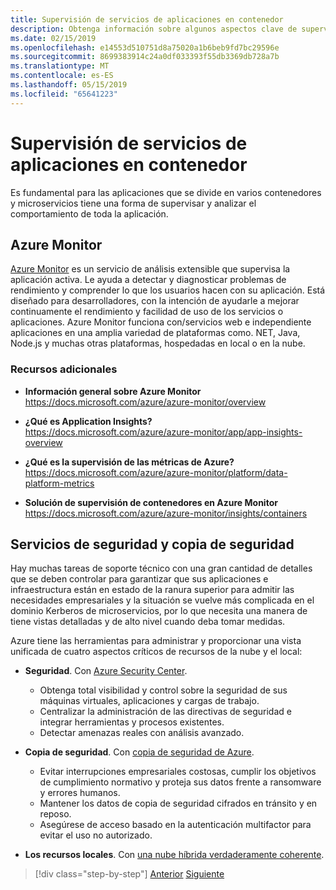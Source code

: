 ```yaml
---
title: Supervisión de servicios de aplicaciones en contenedor
description: Obtenga información sobre algunos aspectos clave de supervisión de las arquitecturas de contenedor
ms.date: 02/15/2019
ms.openlocfilehash: e14553d510751d8a75020a1b6beb9fd7bc29596e
ms.sourcegitcommit: 8699383914c24a0df033393f55db3369db728a7b
ms.translationtype: MT
ms.contentlocale: es-ES
ms.lasthandoff: 05/15/2019
ms.locfileid: "65641223"
---
```

# <a name="monitor-containerized-application-services"></a>Supervisión de servicios de aplicaciones en contenedor

Es fundamental para las aplicaciones que se divide en varios contenedores y microservicios tiene una forma de supervisar y analizar el comportamiento de toda la aplicación.

## <a name="azure-monitor"></a>Azure Monitor

[Azure Monitor](https://azure.microsoft.com/services/monitor/) es un servicio de análisis extensible que supervisa la aplicación activa. Le ayuda a detectar y diagnosticar problemas de rendimiento y comprender lo que los usuarios hacen con su aplicación. Está diseñado para desarrolladores, con la intención de ayudarle a mejorar continuamente el rendimiento y facilidad de uso de los servicios o aplicaciones. Azure Monitor funciona con/servicios web e independiente aplicaciones en una amplia variedad de plataformas como. NET, Java, Node.js y muchas otras plataformas, hospedadas en local o en la nube.

### <a name="additional-resources"></a>Recursos adicionales

- **Información general sobre Azure Monitor** \
  <https://docs.microsoft.com/azure/azure-monitor/overview>

- **¿Qué es Application Insights?** \
  <https://docs.microsoft.com/azure/azure-monitor/app/app-insights-overview>

- **¿Qué es la supervisión de las métricas de Azure?** \
  <https://docs.microsoft.com/azure/azure-monitor/platform/data-platform-metrics>

- **Solución de supervisión de contenedores en Azure Monitor** \
  <https://docs.microsoft.com/azure/azure-monitor/insights/containers>

## <a name="security-and-backup-services"></a>Servicios de seguridad y copia de seguridad

Hay muchas tareas de soporte técnico con una gran cantidad de detalles que se deben controlar para garantizar que sus aplicaciones e infraestructura están en estado de la ranura superior para admitir las necesidades empresariales y la situación se vuelve más complicada en el dominio Kerberos de microservicios, por lo que necesita una manera de tiene vistas detalladas y de alto nivel cuando deba tomar medidas.

Azure tiene las herramientas para administrar y proporcionar una vista unificada de cuatro aspectos críticos de recursos de la nube y el local:

- **Seguridad**. Con [Azure Security Center](https://azure.microsoft.com/services/security-center/).
  - Obtenga total visibilidad y control sobre la seguridad de sus máquinas virtuales, aplicaciones y cargas de trabajo.
  - Centralizar la administración de las directivas de seguridad e integrar herramientas y procesos existentes.
  - Detectar amenazas reales con análisis avanzado.

- **Copia de seguridad**. Con [copia de seguridad de Azure](https://azure.microsoft.com/services/backup/).
  - Evitar interrupciones empresariales costosas, cumplir los objetivos de cumplimiento normativo y proteja sus datos frente a ransomware y errores humanos.
  - Mantener los datos de copia de seguridad cifrados en tránsito y en reposo.
  - Asegúrese de acceso basado en la autenticación multifactor para evitar el uso no autorizado.

- **Los recursos locales**. Con [una nube híbrida verdaderamente coherente](https://azure.microsoft.com/resources/truly-consistent-hybrid-cloud-with-microsoft-azure/).

>[!div class="step-by-step"]
>[Anterior](manage-production-docker-environments.md)
>[Siguiente](../key-takeaways/index.md)
